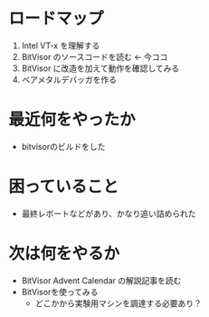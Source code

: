 # ロードマップ

1. Intel VT-x を理解する
2. BitVisor のソースコードを読む <- 今ココ
3. BitVisor に改造を加えて動作を確認してみる
4. ベアメタルデバッガを作る

# 最近何をやったか

- bitvisorのビルドをした

# 困っていること

- 最終レポートなどがあり、かなり追い詰められた

# 次は何をやるか

- BitVisor Advent Calendar の解説記事を読む
- BitVisorを使ってみる
  - どこかから実験用マシンを調達する必要あり？

